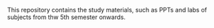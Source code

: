 This repository contains the study materials, such as PPTs and labs of subjects from thw 5th semester onwards. 
